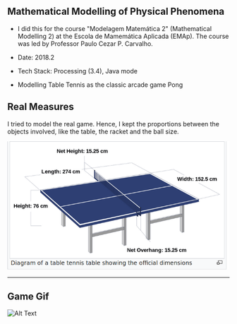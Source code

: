 Mathematical Modelling of Physical Phenomena 
---

 + I did this for the course "Modelagem Matemática 2" (Mathematical Modelling 2) at the Escola de Mamemática Aplicada (EMAp). The course was led by Professor Paulo Cezar P. Carvalho.

 + Date: 2018.2

 + Tech Stack: Processing (3.4), Java mode

 + Modelling Table Tennis as the classic arcade game Pong
 
Real Measures
---
 
 I tried to model the real game. Hence, I kept the proportions between the objects involved, like the table, the racket and the ball size. 
 
 ![alt text](https://github.com/pdelfino/physics/blob/master/rules-sizes.png "Logo Title Text 1")

---

Game Gif
---

![Alt Text](https://media.giphy.com/media/2440Yhc1g5va07Ly09/giphy.gif)
